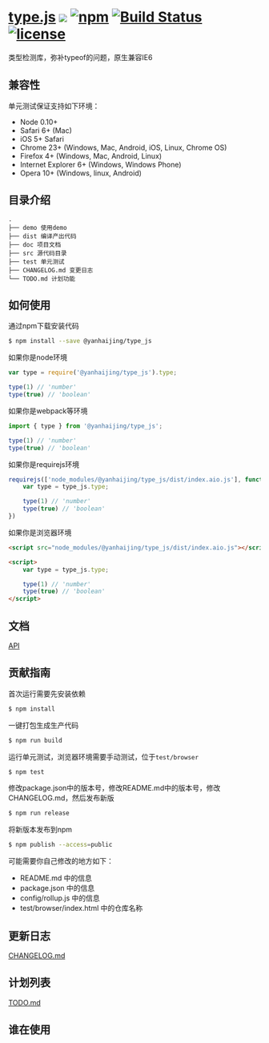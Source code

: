 # [type.js](https://github.com/yanhaijing/type.js) [![](https://img.shields.io/badge/Powered%20by-jslib%20base-brightgreen.svg)](https://github.com/yanhaijing/jslib-base) [![npm](https://img.shields.io/badge/npm-0.2.0-orange.svg)](https://www.npmjs.com/package/@yanhaijing/type_js) [![Build Status](https://travis-ci.org/yanhaijing/type.js.svg?branch=master)](https://travis-ci.org/yanhaijing/type.js) [![license](https://img.shields.io/badge/license-MIT-blue.svg)](https://github.com/yanhaijing/type.js/blob/master/LICENSE)
类型检测库，弥补typeof的问题，原生兼容IE6

## 兼容性
单元测试保证支持如下环境：

- Node 0.10+
- Safari 6+ (Mac)
- iOS 5+ Safari
- Chrome 23+ (Windows, Mac, Android, iOS, Linux, Chrome OS)
- Firefox 4+ (Windows, Mac, Android, Linux)
- Internet Explorer 6+ (Windows, Windows Phone)
- Opera 10+ (Windows, linux, Android)

## 目录介绍

```
.
├── demo 使用demo
├── dist 编译产出代码
├── doc 项目文档
├── src 源代码目录
├── test 单元测试
├── CHANGELOG.md 变更日志
└── TODO.md 计划功能
```

## 如何使用
通过npm下载安装代码

```bash
$ npm install --save @yanhaijing/type_js
```

如果你是node环境

```js
var type = require('@yanhaijing/type_js').type;

type(1) // 'number'
type(true) // 'boolean'
```

如果你是webpack等环境

```js
import { type } from '@yanhaijing/type_js';

type(1) // 'number'
type(true) // 'boolean'
```

如果你是requirejs环境

```js
requirejs(['node_modules/@yanhaijing/type_js/dist/index.aio.js'], function (type_js) {
    var type = type_js.type;

    type(1) // 'number'
    type(true) // 'boolean'
})
```

如果你是浏览器环境

```html
<script src="node_modules/@yanhaijing/type_js/dist/index.aio.js"></script>

<script>
    var type = type_js.type;

    type(1) // 'number'
    type(true) // 'boolean'
</script>
```

## 文档
[API](https://github.com/yanhaijing/type.js/blob/master/doc/api.md)

## 贡献指南
首次运行需要先安装依赖

```bash
$ npm install
```

一键打包生成生产代码

```bash
$ npm run build
```

运行单元测试，浏览器环境需要手动测试，位于`test/browser`

```bash
$ npm test
```

修改package.json中的版本号，修改README.md中的版本号，修改CHANGELOG.md，然后发布新版

```bash
$ npm run release
```

将新版本发布到npm

```bash
$ npm publish --access=public
```

可能需要你自己修改的地方如下：

- README.md 中的信息
- package.json 中的信息
- config/rollup.js 中的信息
- test/browser/index.html 中的仓库名称

## 更新日志
[CHANGELOG.md](https://github.com/yanhaijing/type.js/blob/master/CHANGELOG.md)

## 计划列表
[TODO.md](https://github.com/yanhaijing/type.js/blob/master/TODO.md)

## 谁在使用
